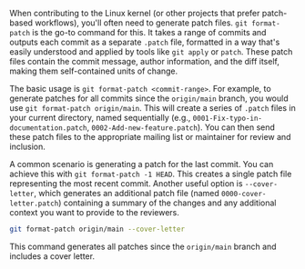 When contributing to the Linux kernel (or other projects that prefer patch-based workflows), you'll often need to generate patch files. `git format-patch` is the go-to command for this. It takes a range of commits and outputs each commit as a separate `.patch` file, formatted in a way that's easily understood and applied by tools like `git apply` or `patch`. These patch files contain the commit message, author information, and the diff itself, making them self-contained units of change.

The basic usage is `git format-patch <commit-range>`. For example, to generate patches for all commits since the `origin/main` branch, you would use `git format-patch origin/main`. This will create a series of `.patch` files in your current directory, named sequentially (e.g., `0001-Fix-typo-in-documentation.patch`, `0002-Add-new-feature.patch`). You can then send these patch files to the appropriate mailing list or maintainer for review and inclusion.

A common scenario is generating a patch for the last commit. You can achieve this with `git format-patch -1 HEAD`. This creates a single patch file representing the most recent commit. Another useful option is `--cover-letter`, which generates an additional patch file (named `0000-cover-letter.patch`) containing a summary of the changes and any additional context you want to provide to the reviewers.

```bash
git format-patch origin/main --cover-letter
```

This command generates all patches since the `origin/main` branch and includes a cover letter.